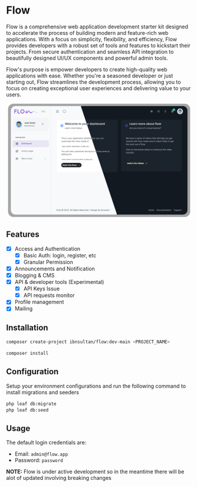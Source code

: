 # Flow

Flow is a comprehensive web application development starter kit designed to accelerate the process of building modern and feature-rich web applications. With a focus on simplicity, flexibility, and efficiency, Flow provides developers with a robust set of tools and features to kickstart their projects. From secure authentication and seamless API integration to beautifully designed UI/UX components and powerful admin tools.

Flow's purpose is empower developers to create high-quality web applications with ease. Whether you're a seasoned developer or just starting out, Flow streamlines the development process, allowing you to focus on creating exceptional user experiences and delivering value to your users.

<p align="center">
  <img src="https://raw.githubusercontent.com/ibnsultan/flow/8bbb403b537ca99ff7a602e1dc6eab5802c8d6a1/storage/uploads/brand/banner.svg" width="500">
<p>

## Features

- [X] Access and Authentication
  - [X] Basic Auth: login, register, etc
  - [X] Granular Permission
- [X] Announcements and Notification
- [X] Blogging & CMS
- [X] API & developer tools (Experimental)
  - [X] API Keys Issue
  - [X] API requests monitor
- [X] Profile management
- [X] Mailing

## Installation

```bash
composer create-project ibnsultan/flow:dev-main <PROJECT_NAME>
```

```bash
composer install
```

## Configuration

Setup your environment configurations and run the following command to install migrations and seeders

```bash
php leaf db:migrate
php leaf db:seed
```

## Usage

The default login credentials are:

- Email: `admin@flow.app`
- Password: `password`

**NOTE:** Flow is under active development so in the meantime there will be alot of updated involving breaking changes
